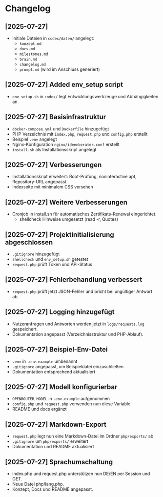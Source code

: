 # Changelog

## [2025-07-27]
- Initiale Dateien in `codex/daten/` angelegt:
  - `konzept.md`
  - `docs.md`
  - `milestones.md`
  - `brain.md`
  - `changelog.md`
  - `prompt.md` (wird im Anschluss generiert)

## [2025-07-27] Added env_setup script
- `env_setup.sh` in `codex/` legt Entwicklungswerkzeuge und Abhängigkeiten an.

## [2025-07-27] Basisinfrastruktur
- `docker-compose.yml` und `Dockerfile` hinzugefügt
- PHP-Verzeichnis mit `index.php`, `request.php` und `config.php` erstellt
- Beispiel `.env` angelegt
- Nginx-Konfiguration `nginx/ideenberater.conf` erstellt
- `install.sh` als Installationsskript angelegt

## [2025-07-27] Verbesserungen
- Installationsskript erweitert: Root-Prüfung, noninteractive apt, Repository-URL angepasst
- Indexseite mit minimalem CSS versehen

## [2025-07-27] Weitere Verbesserungen
- Cronjob in install.sh für automatisches Zertifikats-Renewal eingerichtet.
  - shellcheck Hinweise umgesetzt (read -r, Quotes)

## [2025-07-27] Projektinitialisierung abgeschlossen
- `.gitignore` hinzugefügt
- `shellcheck` und `env_setup.sh` getestet
- `request.php` prüft Token und API-Status

## [2025-07-27] Fehlerbehandlung verbessert
- `request.php` prüft jetzt JSON-Fehler und bricht bei ungültiger Antwort ab.

## [2025-07-27] Logging hinzugefügt
- Nutzeranfragen und Antworten werden jetzt in `logs/requests.log` gespeichert.
- Dokumentation angepasst (Verzeichnisstruktur und PHP-Ablauf).

## [2025-07-27] Beispiel-Env-Datei
- `.env` in `.env.example` umbenannt
- `.gitignore` angepasst, um Beispieldatei einzuschließen
- Dokumentation entsprechend aktualisiert

## [2025-07-27] Modell konfigurierbar
- `OPENROUTER_MODEL` in `.env.example` aufgenommen
- `config.php` und `request.php` verwenden nun diese Variable
- README und docs ergänzt

## [2025-07-27] Markdown-Export
- `request.php` legt nun eine Markdown-Datei im Ordner `php/exports/` ab
- `.gitignore` um `php/exports/` erweitert
- Dokumentation und README aktualisiert

## [2025-07-27] Sprachumschaltung
- index.php und request.php unterstützen nun DE/EN per Session und GET.
- Neue Datei php/lang.php.
- Konzept, Docs und README angepasst.
